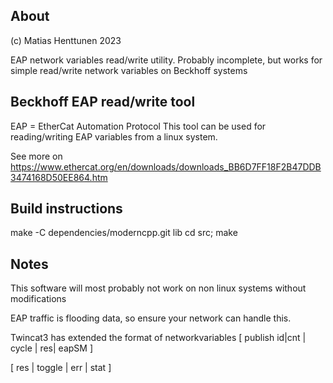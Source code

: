 
About
------
(c) Matias Henttunen 2023

EAP network variables read/write utility.
Probably incomplete, but works for simple read/write network variables
on Beckhoff systems

Beckhoff EAP read/write tool
----------------------------
EAP = EtherCat Automation Protocol
This tool can be used for reading/writing EAP variables from a linux system.

See more on https://www.ethercat.org/en/downloads/downloads_BB6D7FF18F2B47DDB3474168D50EE864.htm

Build instructions
------------------
make -C dependencies/moderncpp.git lib
cd src; make


Notes
--------
This software will most probably not work on non linux systems without modifications

EAP traffic is flooding data, so ensure your network can handle this.

Twincat3 has extended the format of networkvariables
[ publish id|cnt | cycle | res| eapSM ]

[ res | toggle | err | stat ]

